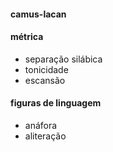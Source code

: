 #### camus-lacan

#### métrica
* separação silábica
* tonicidade
* escansão

#### figuras de linguagem
* anáfora
* aliteração
